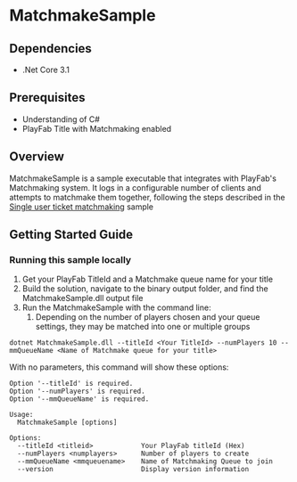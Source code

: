 # MatchmakeSample

## Dependencies
* .Net Core 3.1

## Prerequisites
* Understanding of C#
* PlayFab Title with Matchmaking enabled

## Overview
MatchmakeSample is a sample executable that integrates with PlayFab's Matchmaking system. It logs in a configurable number of clients and attempts to matchmake them together, following the steps described in the [Single user ticket matchmaking](https://docs.microsoft.com/en-us/gaming/playfab/features/multiplayer/matchmaking/quickstart#single-user-ticket-matchmaking) sample

## Getting Started Guide

### Running this sample locally
1. Get your PlayFab TitleId and a Matchmake queue name for your title
1. Build the solution, navigate to the binary output folder, and find the MatchmakeSample.dll output file
1. Run the MatchmakeSample with the command line:
    1. Depending on the number of players chosen and your queue settings, they may be matched into one or multiple groups

```dotnet MatchmakeSample.dll --titleId <Your TitleId> --numPlayers 10 --mmQueueName <Name of Matchmake queue for your title>```

With no parameters, this command will show these options:
```
Option '--titleId' is required.
Option '--numPlayers' is required.
Option '--mmQueueName' is required.

Usage:
  MatchmakeSample [options]

Options:
  --titleId <titleid>            Your PlayFab titleId (Hex)
  --numPlayers <numplayers>      Number of players to create
  --mmQueueName <mmqueuename>    Name of Matchmaking Queue to join
  --version                      Display version information
```

